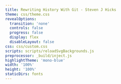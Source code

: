 ```yaml
---
title: Rewriting History With Git - Steven J Hicks
theme: css/theme.css
revealOptions:
  transition: 'none'
  controls: false
  progress: false
  display: flex
  disableLayout: false
css: css/custom.css
scripts: scripts/reloadSvgBackgrounds.js
preprocessor: _build/inject.js
highlightTheme: 'mono-blue'
width: '100%'
height: '100%'
staticDirs: fonts
---
```

